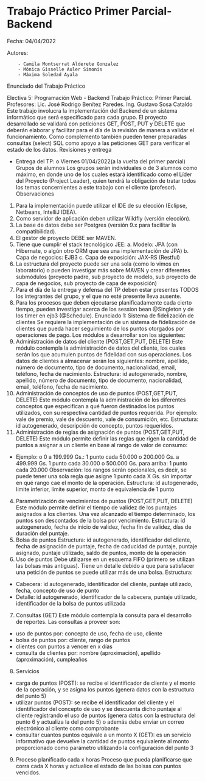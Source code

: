 # Trabajo Práctico Primer Parcial-Backend
Fecha: 04/04/2022

Autores:

        - Camila Montserrat Alderete Gonzalez
        - Mónica Gisselle Auler Simonis 
        - Máxima Soledad Ayala
        
Enunciado del Trabajo Práctico


Electiva 5: Programación Web - Backend
Trabajo Práctico: Primer Parcial.
Profesores:
Lic. José Rodrigo Benítez Paredes.
Ing. Gustavo Sosa Cataldo
Este trabajo involucra la implementación del Backend de un sistema informático que será especificado para cada
grupo. El proyecto desarrollado se validará con peticiones GET, POST, PUT y DELETE que deberán elaborar y
facilitar para el día de la revisión de manera a validar el funcionamiento. Como complemento también pueden
tener preparadas consultas (select) SQL como apoyo a las peticiones GET para verificar el estado de los datos.
Revisiones y entrega
- Entrega del TP:
o Viernes 01/04/2022(a la vuelta del primer parcial)
Grupos de alumnos
Los grupos serán individuales o de 3 alumnos como máximo, en donde uno de los cuales estará identificado como
el Líder del Proyecto (Project Leader), quien tendrá la obligación de tratar todos los temas concernientes a este
trabajo con el cliente (profesor).
Observaciones
1) Para la implementación puede utilizar el IDE de su elección (Eclipse, Netbeans, IntelliJ IDEA).
2) Como servidor de aplicación deben utilizar Wildfly (versión elección).
3) La base de datos debe ser Postgres (versión 9.x para facilitar la compatibilidad).
4) El gestor de proyecto DEBE ser MAVEN.
5) Tiene que cumplir el stack tecnológico JEE:
a. Modelo: JPA (con Hibernate, o algún otro ORM que sea una implementación de JPA)
b. Capa de negocios: EJB3
c. Capa de exposición: JAX-RS (Restful)
6) La estructura del proyecto puede ser una sola (como lo vimos en laboratorio) o pueden investigar más
sobre MAVEN y crear diferentes submódulos (proyecto padre, sub proyecto de modelo, sub proyecto de
capa de negocios, sub proyecto de capa de exposición)
7) Para el día de la entrega y defensa del TP deben estar presentes TODOS los integrantes del grupo, y el
que no esté presente lleva ausente.
8) Para los procesos que deben ejecutarse planificadamente cada cierto tiempo, pueden investigar acerca de
los session bean @Singleton y de los timer en ejb3 (@Schedule).
Enunciado 1: Sistema de fidelización de clientes
Se requiere la implementación de un sistema de fidelización de clientes que pueda hacer
seguimiento de los puntos otorgados por operaciones de pago.
Los módulos a desarrollar son los siguientes:
1) Administración de datos del cliente (POST,GET,PUT, DELETE)
Este módulo contempla la administración de datos del cliente, los cuales serán los que
acumulen puntos de fidelidad con sus operaciones.
Los datos de clientes a almacenar serán los siguientes: nombre, apellido, número de
documento, tipo de documento, nacionalidad, email, teléfono, fecha de nacimiento.
Estructura: id autogenerado, nombre, apellido, número de documento, tipo de documento,
nacionalidad, email, teléfono, fecha de nacimiento.
2) Administración de conceptos de uso de puntos (POST,GET,PUT, DELETE)
Este módulo contempla la administración de los diferentes conceptos que especifican a qué
fueron destinados los puntos utilizados, con su respectiva cantidad de puntos requerida. Por
ejemplo: vale de premio, vale de descuento, vale de consumición, etc.
Estructura: id autogenerado, descripción de concepto, puntos requeridos.
3) Administración de reglas de asignación de puntos (POST,GET,PUT, DELETE)
Este módulo permite definir las reglas que rigen la cantidad de puntos a asignar a un cliente en
base al rango de valor de consumo:
- Ejemplo:
o 0 a 199.999 Gs.: 1 punto cada 50.000
o 200.000 Gs. a 499.999 Gs. 1 punto cada 30.000
o 500.000 Gs. para arriba: 1 punto cada 20.000
Observación: los rangos serán opcionales, es decir, se puede tener una sola regla que asigne 1
punto cada X Gs. sin importar en qué rango cae el monto de la operación.
Estructura: id autogenerado, limite inferior, límite superior, monto de equivalencia de 1 punto
4) Parametrización de vencimientos de puntos (POST,GET,PUT, DELETE)
Este módulo permite definir el tiempo de validez de los puntajes asignados a los clientes. Una
vez alcanzado el tiempo determinado, los puntos son descontados de la bolsa por vencimiento.
Estructura: id autogenerado, fecha de inicio de validez, fecha fin de validez, días de duración
del puntaje.
5) Bolsa de puntos
Estructura: id autogenerado, identificador del cliente, fecha de asignación de puntaje, fecha
de caducidad de puntaje, puntaje asignado, puntaje utilizado, saldo de puntos, monto de la
operación
6) Uso de puntos
Debe utilizarse en un esquema FIFO (primero se utilizan las bolsas más antiguas). Tiene un
detalle debido a que para satisfacer una petición de puntos se puede utilizar más de una bolsa.
Estructura:
- Cabecera: id autogenerado, identificador del cliente, puntaje utilizado, fecha, concepto
de uso de punto
- Detalle: id autogenerado, identificador de la cabecera, puntaje utilizado, identificador
de la bolsa de puntos utilizada
7) Consultas (GET)
Este módulo contempla la consulta para el desarrollo de reportes.
Las consultas a proveer son:
- uso de puntos por: concepto de uso, fecha de uso, cliente
- bolsa de puntos por: cliente, rango de puntos
- clientes con puntos a vencer en x días
- consulta de clientes por: nombre (aproximación), apellido (aproximación), cumpleaños
8) Servicios
- carga de puntos (POST): se recibe el identificador de cliente y el monto de la
operación, y se asigna los puntos (genera datos con la estructura del punto 5)
- utilizar puntos (POST): se recibe el identificador del cliente y el identificador del
concepto de uso y se descuenta dicho puntaje al cliente registrando el uso de puntos
(genera datos con la estructura del punto 6 y actualiza la del punto 5)
o además debe enviar un correo electrónico al cliente como comprobante
- consultar cuantos puntos equivale a un monto X (GET): es un servicio informativo
que devuelve la cantidad de puntos equivalente al monto proporcionado como
parámetro utilizando la configuración del punto 3
9) Proceso planificado cada x horas
Proceso que pueda planificarse que corra cada X horas y actualice el estado de las
bolsas con puntos vencidos.
